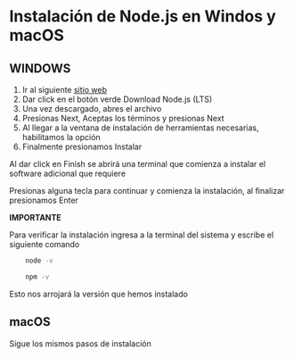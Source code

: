 # Instalación de Node.js en Windos y macOS 

## WINDOWS

1. Ir al siguiente [sitio web](https://nodejs.org/en)
2. Dar click en el botón verde Download Node.js (LTS) 
3. Una vez descargado, abres el archivo 
4. Presionas Next, Aceptas los términos y presionas Next 
5. Al llegar a la ventana de instalación de herramientas necesarias, habilitamos la opción
6. Finalmente presionamos Instalar 

Al dar click en Finish se abrirá una terminal que comienza a instalar el software adicional que requiere 

Presionas alguna tecla para continuar y comienza la instalación, al finalizar presionamos Enter 

**IMPORTANTE**

Para verificar la instalación ingresa a la terminal del sistema y escribe el siguiente comando 

```bash
    node -v
````
```bash
    npm -v
````

Esto nos arrojará la versión que hemos instalado  



## macOS 

Sigue los mismos pasos de instalación 